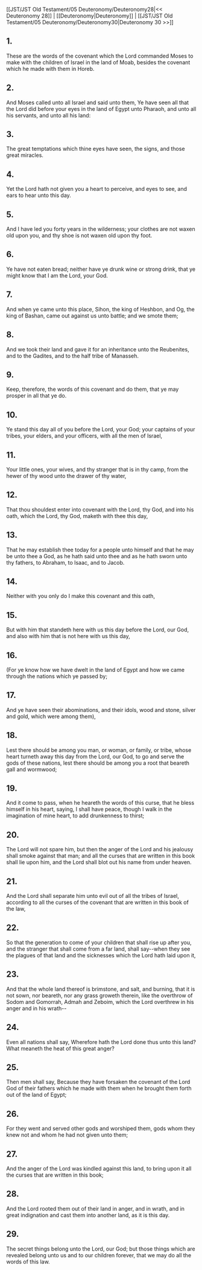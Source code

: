 [[JST/JST Old Testament/05 Deuteronomy/Deuteronomy28|<< Deuteronomy 28]] | [[Deuteronomy|Deuteronomy]] | [[JST/JST Old Testament/05 Deuteronomy/Deuteronomy30|Deuteronomy 30 >>]]
## 1.
These are the words of the covenant which the Lord commanded Moses to make with the children of Israel in the land of Moab, besides the covenant which he made with them in Horeb.
## 2.
And Moses called unto all Israel and said unto them, Ye have seen all that the Lord did before your eyes in the land of Egypt unto Pharaoh, and unto all his servants, and unto all his land:
## 3.
The great temptations which thine eyes have seen, the signs, and those great miracles.
## 4.
Yet the Lord hath not given you a heart to perceive, and eyes to see, and ears to hear unto this day.
## 5.
And I have led you forty years in the wilderness; your clothes are not waxen old upon you, and thy shoe is not waxen old upon thy foot.
## 6.
Ye have not eaten bread; neither have ye drunk wine or strong drink, that ye might know that I am the Lord, your God.
## 7.
And when ye came unto this place, Sihon, the king of Heshbon, and Og, the king of Bashan, came out against us unto battle; and we smote them;
## 8.
And we took their land and gave it for an inheritance unto the Reubenites, and to the Gadites, and to the half tribe of Manasseh.
## 9.
Keep, therefore, the words of this covenant and do them, that ye may prosper in all that ye do.
## 10.
Ye stand this day all of you before the Lord, your God; your captains of your tribes, your elders, and your officers, with all the men of Israel,
## 11.
Your little ones, your wives, and thy stranger that is in thy camp, from the hewer of thy wood unto the drawer of thy water,
## 12.
That thou shouldest enter into covenant with the Lord, thy God, and into his oath, which the Lord, thy God, maketh with thee this day,
## 13.
That he may establish thee today for a people unto himself and that he may be unto thee a God, as he hath said unto thee and as he hath sworn unto thy fathers, to Abraham, to Isaac, and to Jacob.
## 14.
Neither with you only do I make this covenant and this oath,
## 15.
But with him that standeth here with us this day before the Lord, our God, and also with him that is not here with us this day,
## 16.
(For ye know how we have dwelt in the land of Egypt and how we came through the nations which ye passed by;
## 17.
And ye have seen their abominations, and their idols, wood and stone, silver and gold, which were among them),
## 18.
Lest there should be among you man, or woman, or family, or tribe, whose heart turneth away this day from the Lord, our God, to go and serve the gods of these nations, lest there should be among you a root that beareth gall and wormwood;
## 19.
And it come to pass, when he heareth the words of this curse, that he bless himself in his heart, saying, I shall have peace, though I walk in the imagination of mine heart, to add drunkenness to thirst;
## 20.
The Lord will not spare him, but then the anger of the Lord and his jealousy shall smoke against that man; and all the curses that are written in this book shall lie upon him, and the Lord shall blot out his name from under heaven.
## 21.
And the Lord shall separate him unto evil out of all the tribes of Israel, according to all the curses of the covenant that are written in this book of the law,
## 22.
So that the generation to come of your children that shall rise up after you, and the stranger that shall come from a far land, shall say\--when they see the plagues of that land and the sicknesses which the Lord hath laid upon it,
## 23.
And that the whole land thereof is brimstone, and salt, and burning, that it is not sown, nor beareth, nor any grass groweth therein, like the overthrow of Sodom and Gomorrah, Admah and Zeboim, which the Lord overthrew in his anger and in his wrath\--
## 24.
Even all nations shall say, Wherefore hath the Lord done thus unto this land? What meaneth the heat of this great anger?
## 25.
Then men shall say, Because they have forsaken the covenant of the Lord God of their fathers which he made with them when he brought them forth out of the land of Egypt;
## 26.
For they went and served other gods and worshiped them, gods whom they knew not and whom he had not given unto them;
## 27.
And the anger of the Lord was kindled against this land, to bring upon it all the curses that are written in this book;
## 28.
And the Lord rooted them out of their land in anger, and in wrath, and in great indignation and cast them into another land, as it is this day.
## 29.
The secret things belong unto the Lord, our God; but those things which are revealed belong unto us and to our children forever, that we may do all the words of this law.

